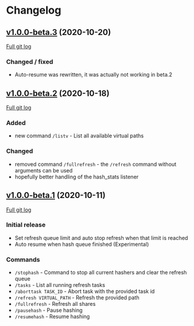 # Changelog

## [v1.0.0-beta.3](https://github.com/peps1/airdcpp-advanced-sharing/tree/v1.0.0-beta.3) (2020-10-20)
[Full git log](https://github.com/peps1/airdcpp-advanced-sharing/compare/v1.0.0-beta.2...v1.0.0-beta.3)

### Changed / fixed
* Auto-resume was rewritten, it was actually not working in beta.2

## [v1.0.0-beta.2](https://github.com/peps1/airdcpp-advanced-sharing/tree/v1.0.0-beta.2) (2020-10-18)
[Full git log](https://github.com/peps1/airdcpp-advanced-sharing/compare/v1.0.0-beta.1...v1.0.0-beta.2)

### Added
* new command `/listv` - List all available virtual paths

### Changed
* removed command `/fullrefresh` - the `/refresh` command without arguments can be used
* hopefully better handling of the hash_stats listener

## [v1.0.0-beta.1](https://github.com/peps1/airdcpp-advanced-sharing/tree/v1.0.0-beta.1) (2020-10-11)
[Full git log](https://github.com/peps1/airdcpp-advanced-sharing/compare/5918334e8dec8cfcb9c639583a2f24bc9b6a5aa0...v1.0.0-beta.1)

### Initial release

* Set refresh queue limit and auto stop refresh when that limit is reached
* Auto resume when hash queue finished (Experimental)

### Commands
* `/stophash` - Command to stop all current hashers and clear the refresh queue
* `/tasks` - List all running refresh tasks
* `/aborttask TASK_ID` - Abort task with the provided task id
* `/refresh VIRTUAL_PATH` - Refresh the provided path
* `/fullrefresh` - Refresh all shares
* `/pausehash` - Pause hashing
* `/resumehash` - Resume hashing
